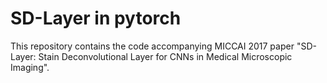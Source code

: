 # SD-Layer in pytorch
This repository contains the code accompanying MICCAI 2017 paper "SD-Layer: Stain Deconvolutional Layer for CNNs in Medical Microscopic Imaging". 
